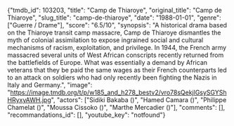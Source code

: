 {"tmdb_id": 103203, "title": "Camp de Thiaroye", "original_title": "Camp de Thiaroye", "slug_title": "camp-de-thiaroye", "date": "1988-01-01", "genre": ["Guerre / Drame"], "score": "6.5/10", "synopsis": "A historical drama based on the Thiaroye transit camp massacre, Camp de Thiaroye dismantles the myth of colonial assimilation to expose ingrained social and cultural mechanisms of racism, exploitation, and privilege. In 1944, the French army massacred several units of West African conscripts recently returned from the battlefields of Europe. What was essentially a demand by African veterans that they be paid the same wages as their French counterparts led to an attack on soldiers who had only recently been fighting the Nazis in Italy and Germany.", "image": "https://image.tmdb.org/t/p/w185_and_h278_bestv2/vro78sQekjlGsySGYShHRyxyAWH.jpg", "actors": ["Sidiki Bakaba ()", "Hamed Camara ()", "Philippe Chamelat ()", "Moussa Cissoko ()", "Marthe Mercadier ()"], "comments": [], "recommandations_id": [], "youtube_key": "notfound"}